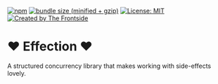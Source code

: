 [![npm](https://img.shields.io/npm/v/effection.svg)](https://www.npmjs.com/package/effection)
[![bundle size (minified + gzip)](https://badgen.net/bundlephobia/minzip/effection)](https://bundlephobia.com/result?p=effection)
[![License: MIT](https://img.shields.io/badge/License-MIT-yellow.svg)](https://opensource.org/licenses/MIT)
[![Created by The Frontside](https://img.shields.io/badge/created%20by-frontside.io-blue.svg)](https://frontside.io)


# ❤ Effection ❤️

A structured concurrency library that makes working with side-effects lovely.
